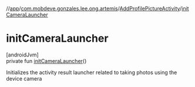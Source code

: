 //[app](../../../index.md)/[com.mobdeve.gonzales.lee.ong.artemis](../index.md)/[AddProfilePictureActivity](index.md)/[initCameraLauncher](init-camera-launcher.md)

# initCameraLauncher

[androidJvm]\
private fun [initCameraLauncher](init-camera-launcher.md)()

Initializes the activity result launcher related to taking photos using the device camera
